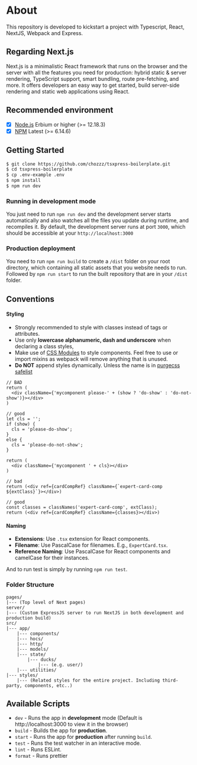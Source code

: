 
# About

This repository is developed to kickstart a project with Typescript, React, NextJS, Webpack and Express.

## Regarding Next.js

Next.js is a minimalistic React framework that runs on the browser and the server with all the features you need for production: hybrid static & server rendering, TypeScript support, smart bundling, route pre-fetching, and more. It offers developers an easy way to get started, build server-side rendering and static web applications using React.

## Recommended environment

- [x] [Node.js](https://nodejs.org/) Erbium or higher (>= 12.18.3)
- [x] [NPM](https://www.npmjs.com/) Latest (>= 6.14.6)

## Getting Started

```sh
$ git clone https://github.com/chozzz/tsxpress-boilerplate.git
$ cd tsxpress-boilerplate
$ cp .env-example .env
$ npm install
$ npm run dev
```

### Running in development mode

You just need to run `npm run dev` and the development server starts automatically and also watches all the files you update during runtime, and recompiles it.
By default, the development server runs at port `3000`, which should be accessible at your `http://localhost:3000`

### Production deployment

You need to run `npm run build` to create a `/dist` folder on your root directory, which containing all static assets that you website needs to run.
Followed by `npm run start` to run the built repository that are in your `/dist` folder.

## Conventions
#### Styling

  - Strongly recommended to style with classes instead of tags or attributes.
  - Use only **lowercase alphanumeric, dash and underscore** when declaring a class styles,
  - Make use of [CSS Modules](https://create-react-app.dev/docs/adding-a-css-modules-stylesheet/) to style components. Feel free to use or import mixins as webpack will remove anything that is unused.
  - **Do NOT** append styles dynamically. Unless the name is in [purgecss safelist](/postcss.config.js)


  ```tsx
  // BAD
  return (
    <div className={'mycomponent please-' + (show ? 'do-show' : 'do-not-show')}></div>
  )

  // good
  let cls = '';
  if (show) {
    cls = 'please-do-show';
  }
  else {
    cls = 'please-do-not-show';
  }

  return (
    <div className={'mycomponent ' + cls}></div>
  )

  // bad
  return (<div ref={cardCompRef} className={`expert-card-comp ${extClass}`}></div>)

  // good
  const classes = classNames('expert-card-comp', extClass);
  return (<div ref={cardCompRef} className={classes}></div>)
  ```


#### Naming
  - **Extensions**: Use `.tsx` extension for React components.
  - **Filename**: Use PascalCase for filenames. E.g., `ExpertCard.tsx`.
  - **Reference Naming**: Use PascalCase for React components and camelCase for their instances.


And to run test is simply by running `npm run test`.

### Folder Structure

```
pages/
|--- (Top level of Next pages)
server/
|--- (Custom ExpressJS server to run NextJS in both development and production build)
src/
|--- app/
    |--- components/
    |--- hocs/
    |--- http/
    |--- models/
    |--- state/
        |--- ducks/
            |--- (e.g. user/)
    |--- utilities/
|--- styles/
    |--- (Related styles for the entire project. Including third-party, components, etc..)
```

## Available Scripts

- `dev` - Runs the app in **development** mode (Default is http://localhost:3000 to view it in the browser)
- `build` - Builds the app for **production**.
- `start` - Runs the app for **production** after running `build`.
- `test` - Runs the test watcher in an interactive mode.
- `lint` - Runs ESLint.
- `format` - Runs prettier



